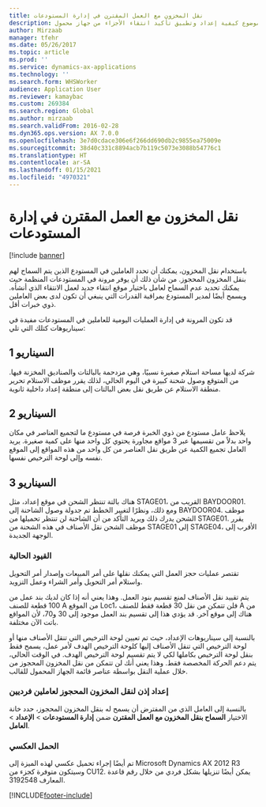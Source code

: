 ```yaml
---
title: نقل المخزون مع العمل المقترن في إدارة المستودعات
description: يصف هذا الموضوع كيفية إعداد وتطبيق تأكيد انتقاء الأجزاء من جهاز محمول.
author: Mirzaab
manager: tfehr
ms.date: 05/26/2017
ms.topic: article
ms.prod: ''
ms.service: dynamics-ax-applications
ms.technology: ''
ms.search.form: WHSWorker
audience: Application User
ms.reviewer: kamaybac
ms.custom: 269384
ms.search.region: Global
ms.author: mirzaab
ms.search.validFrom: 2016-02-28
ms.dyn365.ops.version: AX 7.0.0
ms.openlocfilehash: 3e7d0cdace306e6f266dd690db2c9855ea75009e
ms.sourcegitcommit: 38d40c331c8894acb7b119c5073e3088b54776c1
ms.translationtype: HT
ms.contentlocale: ar-SA
ms.lasthandoff: 01/15/2021
ms.locfileid: "4970321"
---
```

# <a name="movement-of-inventory-with-associated-work-in-warehouse-management"></a>نقل المخزون مع العمل المقترن في إدارة المستودعات

[!include [banner](../includes/banner.md)]

باستخدام نقل المخزون، يمكنك أن تحدد العاملين في المستودع الذين يتم السماح لهم بنقل المخزون المحجوز. من شأن ذلك أن يوفر مرونة في المستودعات المنظمة حيث يمكنك تحديد عدم السماح لعامل باختيار موقع انتقاء جديد لعمل الانتقاء الذي أنشأه. ويسمح أيضًا لمدير المستودع بمراقبة القدرات التي ينبغي أن تكون لدى بعض العاملين ذوي خبرات أقل.

قد تكون المرونة في إدارة العمليات اليومية للعاملين في المستودعات مفيدة في سيناريوهات كتلك التي تلي:

## <a name="scenario-1"></a>السيناريو 1
شركة لديها مساحة استلام صغيرة نسبيًا، وهي مزدحمة بالبالتات والصناديق المخزنة فيها. من المتوقع وصول شحنة كبيرة في اليوم الحالي، لذلك يقرر موظف الاستلام‬ تحرير منطقة الاستلام عن طريق نقل بعض البالتات‬ إلى منطقة إعداد داخلية ثانوية.

## <a name="scenario-2"></a>السيناريو 2
يلاحظ عامل مستودع من ذوي الخبرة فرصة في مستودع ما لتجميع العناصر في مكان واحد بدلاً من تقسيمها عبر 3 مواقع مجاورة يحتوي كل واحد منها على كمية صغيرة. يريد العامل تجميع الكمية عن طريق نقل العناصر من كل واحد من هذه المواقع إلى الموقع نفسه وإلى لوحة الترخيص نفسها.

## <a name="scenario-3"></a>السيناريو 3
هناك بالتة تنتظر الشحن في موقع إعداد، مثل STAGE01، القريب من BAYDOOR01. ومع ذلك، ونظرًا لتغيير الخطط تم جدولة وصول الشاحنة إلى BAYDOOR04. موظف الشحن يدرك ذلك ويريد التأكد من أن الشاحنة لن تنتظر تحميلها من STAGE01. يقرر موظف الشحن نقل الأصناف في هذه الشحنة من STAGE01 إلى STAGE04، الأقرب إلى الوجهة الجديدة.

### <a name="current-limitations"></a>القيود الحالية

تقتصر عمليات حجز العمل التي يمكنك نقلها على أمر المبيعات وإصدار أمر التحويل واستلام أمر التحويل وأمر الشراء وعمل التزويد.

يتم تقييد نقل الأصناف لمنع تقسيم بنود العمل. وهذا يعني أنه إذا كان لديك بند عمل من 100 قطعة للصنف A من الموقع Loc1، فلن تتمكن من نقل 30 قطعة فقط للصنف A من هناك إلى موقع آخر. قد يؤدي هذا إلى تقسيم بند العمل موجود إلى 30 و70، لأن المواقع باتت الآن مختلفة.

بالنسبة إلى سيناريوهات الإعداد، حيث تم تعيين لوحة الترخيص التي تنقل الأصناف منها أو لوحة الترخيص التي تنقل الأصناف إليها كلوحة الترخيص الهدف‬ لأمر عمل، يسمح فقط بنقل لوحة الترخيص بكاملها لكي لا يتم تقسيم لوحة الترخيص الهدف.
في الوقت الحالي، يتم دعم الحركة المخصصة فقط. وهذا يعني أنك لن تتمكن من نقل المخزون المحجوز من خلال عملية النقل بواسطة عناصر قائمة الجهاز المحمول للقالب.

### <a name="set-up-permission-to-move-reserved-inventory-for-individual-workers"></a>إعداد إذن لنقل المخزون المحجوز لعاملين فرديين

بالنسبة إلى العامل الذي من المفترض أن يسمح له بنقل المخزون المحجوز، حدد خانة الاختيار **السماح بنقل المخزون مع العمل المقترن‬** ضمن **إدارة المستودعات** > **الإعداد** > **العامل**.  

### <a name="backported"></a>الحمل العكسي

تم أيضًا إجراء تحميل عكسي لهذه الميزة إلى Microsoft Dynamics AX 2012 R3 وسيتكون متوفرة كجزء من CU12.
يمكن أيضًا تنزيلها بشكل فردي من خلال رقم قاعدة المعارف 3192548. 



[!INCLUDE[footer-include](../../includes/footer-banner.md)]